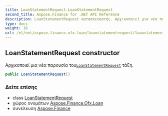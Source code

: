 ```yaml
---
title: LoanStatementRequest.LoanStatementRequest
second_title: Aspose.Finance for .NET API Reference
description: LoanStatementRequest κατασκευαστής. Αρχικοποιεί μια νέα παρουσία τουLoanStatementRequest τάξη.
type: docs
weight: 10
url: /el/net/aspose.finance.ofx.loan/loanstatementrequest/loanstatementrequest/
---
```

## LoanStatementRequest constructor

Αρχικοποιεί μια νέα παρουσία του[`LoanStatementRequest`](../) τάξη.

```csharp
public LoanStatementRequest()
```

### Δείτε επίσης

* class [LoanStatementRequest](../)
* χώρος ονομάτων [Aspose.Finance.Ofx.Loan](../../loanstatementrequest/)
* συνέλευση [Aspose.Finance](../../../)


